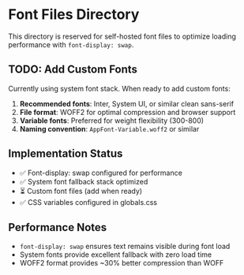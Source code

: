 # Font Files Directory

This directory is reserved for self-hosted font files to optimize loading performance with `font-display: swap`.

## TODO: Add Custom Fonts

Currently using system font stack. When ready to add custom fonts:

1. **Recommended fonts**: Inter, System UI, or similar clean sans-serif
2. **File format**: WOFF2 for optimal compression and browser support
3. **Variable fonts**: Preferred for weight flexibility (300-800)
4. **Naming convention**: `AppFont-Variable.woff2` or similar

## Implementation Status

- ✅ Font-display: swap configured for performance
- ✅ System font fallback stack optimized
- ⏳ Custom font files (add when ready)
- ✅ CSS variables configured in globals.css

## Performance Notes

- `font-display: swap` ensures text remains visible during font load
- System fonts provide excellent fallback with zero load time
- WOFF2 format provides ~30% better compression than WOFF